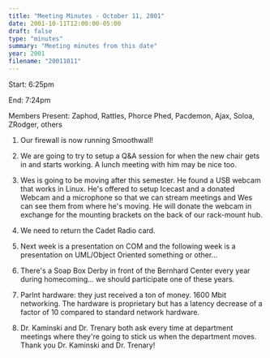 ```yaml
---
title: "Meeting Minutes - October 11, 2001"
date: 2001-10-11T12:00:00-05:00
draft: false
type: "minutes"
summary: "Meeting minutes from this date"
year: 2001
filename: "20011011"
---
```


Start: 6:25pm </p><p>
End: 7:24pm </p><p>
Members Present: Zaphod, Rattles, Phorce Phed, Pacdemon, Ajax, Soloa, ZRodger, others </p><p>
1. Our firewall is now running Smoothwall! </p><p>
2. We are going to try to setup a Q&A session for when the new chair gets in and starts working. A lunch meeting with him may be nice too. </p><p>
3. Wes is going to be moving after this semester.  He found a USB webcam that works in Linux.  He's offered to setup Icecast and a donated Webcam and a microphone so that we can stream meetings and Wes can see them from where he's moving.  He will donate the webcam in exchange for the mounting brackets on the back of our rack-mount hub. </p><p>
4. We need to return the Cadet Radio card. </p><p>
5. Next week is a presentation on COM and the following week is a presentation on UML/Object  Oriented something or other... </p><p>
6. There's a Soap Box Derby in front of the Bernhard Center every year during homecoming... we should participate one of these years. </p><p>
7. ParInt hardware:  they just received a ton of money.  1600 Mbit networking.  The hardware is proprietary but has a latency decrease of a factor of 10 compared to standard network hardware. </p><p>
8. Dr. Kaminski and Dr. Trenary both ask every time at department meetings where they're going to stick us when the department moves. Thank you Dr. Kaminski and Dr. Trenary! </p>
